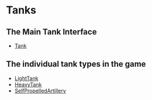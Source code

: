 # Tanks

## The Main Tank Interface

- [Tank](https://zwazel-teaching-projects.github.io/tank-coding-battle-java-interface/javadoc/dev/zwazel/internal/game/tank/Tank.html)

## The individual tank types in the game

- [LightTank](https://zwazel-teaching-projects.github.io/tank-coding-battle-java-interface/javadoc/dev/zwazel/internal/game/tank/implemented/LightTank.html)
- [HeavyTank](https://zwazel-teaching-projects.github.io/tank-coding-battle-java-interface/javadoc/dev/zwazel/internal/game/tank/implemented/HeavyTank.html)
- [SelfPropelledArtillery](https://zwazel-teaching-projects.github.io/tank-coding-battle-java-interface/javadoc/dev/zwazel/internal/game/tank/implemented/SelfPropelledArtillery.html)